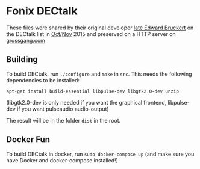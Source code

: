 # Fonix DECtalk
These files were shared by their original developer [late Edward Bruckert](https://bluegrasspals.com/pipermail/dectalk/2020-June/005253.html) on the DECtalk list in [Oct](https://bluegrasspals.com/pipermail/dectalk/2015-October/004517.html)/[Nov](https://bluegrasspals.com/pipermail/dectalk/2015-November/004535.html) 2015 and preserved on a HTTP server on [grossgang.com](https://keybase.pub/datajake1999/Grossgang/tts/dectalk%20software%20and%20manual/Ad%202.zip)

## Building
To build DECtalk, run `./configure` and `make` in `src`.
This needs the following dependencies to be installed:
```shell
apt-get install build-essential libpulse-dev libgtk2.0-dev unzip
```
(libgtk2.0-dev is only needed if you want the graphical frontend, libpulse-dev if you want pulseaudio audio-output)

The result will be in the folder `dist` in the root.

## Docker Fun
To build DECtalk in docker, run `sudo docker-compose up` (and make sure you have Docker and docker-compose installed!)
